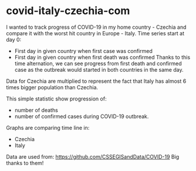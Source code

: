 # covid-italy-czechia-com
I wanted to track progress of COVID-19 in my home country - Czechia and 
compare it with the worst hit country in Europe - Italy. 
Time series start at day 0: 
- First day in given country when first case was confirmed 
- First day in given country when first death was confirmed
Thanks to this time alternation, we can see progress from first death
and confirmed case as the outbreak would started in both countries in the
same day.

Data for Czechia are multiplied to represent the fact that 
Italy has almost 6 times bigger population than Czechia.

This simple statistic show progression of:
- number of deaths 
- number of confirmed cases
during COVID-19 outbreak. 

Graphs are comparing time line in:
- Czechia
- Italy 

Data are used from:
https://github.com/CSSEGISandData/COVID-19
Big thanks to them! 
